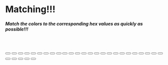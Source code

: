 # Matching!!!

##### Match the colors to the corresponding hex values as quickly as possible!!!



<body class="MemBoard">
  <br>

  <button class="Button1"></button>
  <button class="Button2"></button>
  <button class="Button3"></button>
  <button class="Button4"></button>
  <button class="Button5"></button>
  <button class="Button6"></button>
  <button class="Button7"></button>
  <button class="Button8"></button>
  <button class="Button9"></button>
  <button class="Button10"></button>
  <button class="Button11"></button>
  <button class="Button12"></button>
  <button class="Button13"></button>
  <button class="Button14"></button>
  <button class="Button15"></button>
  <button class="Button16"></button>
  <button class="Button17"></button>
  <button class="Button18"></button>
  <button class="Button19"></button>
  <button class="Button20"></button>
  <button class="Button21"></button>
  <button class="Button22"></button>
  <button class="Button23"></button>
  <button class="Button24"></button>
  <button class="Button25"></button>
  <button class="Button26"></button>
  <button class="Button27"></button>
  <button class="Button28"></button>
  <button class="Button29"></button>
  <button class="Button30"></button>

  <br>

</body>
